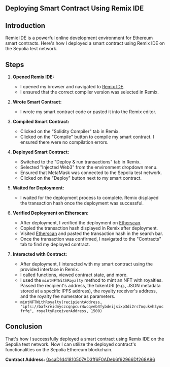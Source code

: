 ## Deploying Smart Contract Using Remix IDE

## Introduction
Remix IDE is a powerful online development environment for Ethereum smart contracts. Here's how I deployed a smart contract using Remix IDE on the Sepolia test network.

## Steps

1. **Opened Remix IDE:**
   - I opened my browser and navigated to [Remix IDE](https://remix.ethereum.org/).
   - I ensured that the correct compiler version was selected in Remix.

2. **Wrote Smart Contract:**
   - I wrote my smart contract code or pasted it into the Remix editor.

3. **Compiled Smart Contract:**
   - Clicked on the "Solidity Compiler" tab in Remix.
   - Clicked on the "Compile" button to compile my smart contract. I ensured there were no compilation errors.

4. **Deployed Smart Contract:**
   - Switched to the "Deploy & run transactions" tab in Remix.
   - Selected "Injected Web3" from the environment dropdown menu.
   - Ensured that MetaMask was connected to the Sepolia test network.
   - Clicked on the "Deploy" button next to my smart contract.

5. **Waited for Deployment:**
   - I waited for the deployment process to complete. Remix displayed the transaction hash once the deployment was successful.

6. **Verified Deployment on Etherscan:**
   - After deployment, I verified the deployment on [Etherscan](https://sepolia.etherscan.io/).
   - Copied the transaction hash displayed in Remix after deployment.
   - Visited [Etherscan](https://sepolia.etherscan.io/) and pasted the transaction hash in the search bar.
   - Once the transaction was confirmed, I navigated to the "Contracts" tab to find my deployed contract.

7. **Interacted with Contract:**
   - After deployment, I interacted with my smart contract using the provided interface in Remix.
   - I called functions, viewed contract state, and more.
   - I used the `mintNFTWithRoyalty` method to mint an NFT with royalties. Passed the recipient's address, the tokenURI (e.g., JSON metadata stored at a specific IPFS address), the royalty receiver's address, and the royalty fee numerator as parameters.
   - `mintNFTWithRoyalty(recipientAddress, "ipfs://bafkreidmyczcqnpcur4wcqveb4fybdeijsixp3di2rs7oqukvh3yocfrfq", royaltyReceiverAddress, 1500)`

## Conclusion
That's how I successfully deployed a smart contract using Remix IDE on the Sepolia test network. Now I can utilize the deployed contract's functionalities on the Sepolia Ethereum blockchain.

**Contract Address:** [0xcaD1d41810507AD3ff6F0ADeb6f92966Df268A96](https://sepolia.etherscan.io/address/0xcaD1d41810507AD3ff6F0ADeb6f92966Df268A96)
